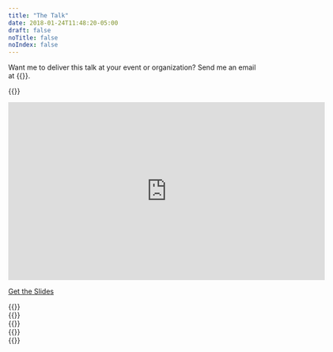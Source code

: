 ```yaml
---
title: "The Talk"
date: 2018-01-24T11:48:20-05:00
draft: false
noTitle: false
noIndex: false
---
```


Want me to deliver this talk at your event or organization? Send me an email at {{<email params="subject=The%20Lean%20Web&body=I'm%20interested%20in%20having%20you%20talk%20about%20The%20Lean%20Web%20at%20{{EVENT/ORGANIZATION}}%20on%20{{DATE}}.">}}.

{{<cta for="leanweb-talk">}}

<iframe src="https://player.vimeo.com/video/360577301?color=0088cc&title=0&byline=0&portrait=0" width="640" height="360" frameborder="0" allow="autoplay; fullscreen" allowfullscreen></iframe>

<a class="btn" href="https://speakerdeck.com/cferdinandi/the-lean-web">Get the Slides</a>

<div class="padding-top-large padding-bottom">
	{{<testimonial for="stevenSlack" photo="true">}}
</div>

<div class="padding-bottom">
	{{<testimonial for="markHowellsMead" photo="true">}}
</div>

<div class="padding-bottom">
	{{<testimonial for="bobHerring" photo="true">}}
</div>

<div class="padding-bottom">
	{{<testimonial for="treyPiepmeier" photo="true">}}
</div>

<div class="padding-bottom">
	{{<testimonial for="barryConlon" photo="true">}}
</div>